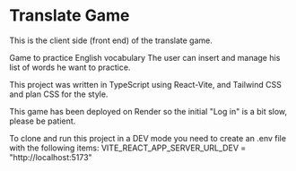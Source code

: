 # Translate Game
This is the client side (front end) of the translate game. 

Game to practice English vocabulary
The user can insert and manage his list of words he want to practice. 

This project was written in TypeScript using React-Vite, and Tailwind CSS and plan CSS for the style.

This game has been deployed on Render so the initial "Log in" is a bit slow, please be patient.

To clone and run this project in a DEV mode you need to create an .env file with the following items:
VITE_REACT_APP_SERVER_URL_DEV = "http://localhost:5173"
